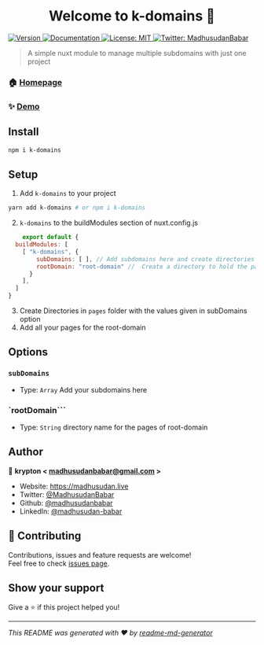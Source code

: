 <h1 align="center">Welcome to k-domains 👋</h1>
<p>
  <a href="https://www.npmjs.com/package/k-domains" target="_blank">
    <img alt="Version" src="https://img.shields.io/npm/v/k-domains.svg">
  </a>
  <a href="https://github.com/madhusudanbabar/k-router#readme" target="_blank">
    <img alt="Documentation" src="https://img.shields.io/badge/documentation-yes-brightgreen.svg" />
  </a>
  <a href="#" target="_blank">
    <img alt="License: MIT" src="https://img.shields.io/badge/License-MIT-yellow.svg" />
  </a>
  <a href="https://twitter.com/MadhusudanBabar" target="_blank">
    <img alt="Twitter: MadhusudanBabar" src="https://img.shields.io/twitter/follow/MadhusudanBabar.svg?style=social" />
  </a>
</p>

> A simple nuxt module to manage multiple subdomains with just one project

### 🏠 [Homepage](https://github.com/madhusudanbabar/k-router#readme)

### ✨ [Demo](madhusudan.live)

## Install

```sh
npm i k-domains
```

## Setup
1. Add ```k-domains``` to your project
```sh
yarn add k-domains # or npm i k-domains
``` 
2. ```k-domains``` to the buildModules section of nuxt.config.js
```js
    export default {
  buildModules: [
    [ "k-domains", {
        subDomains: [ ], // Add subdomains here and create directories in projects folder
        rootDomain: "root-domain" //  Create a directory to hold the pages for root domain and write it here  
      }
    ],
  ]
}
```
3. Create Directories in `pages` folder with the values given in subDomains option
4. Add all your pages for the root-domain
## Options
### `subDomains`
- Type: `Array`
Add your subdomains here

### `rootDomain```
- Type: `String`
directory name for the pages of root-domain 

## Author

👤 **krypton < madhusudanbabar@gmail.com >**

* Website: https://madhusudan.live
* Twitter: [@MadhusudanBabar](https://twitter.com/MadhusudanBabar)
* Github: [@madhusudanbabar](https://github.com/madhusudanbabar)
* LinkedIn: [@madhusudan-babar](https://linkedin.com/in/madhusudan-babar)

## 🤝 Contributing

Contributions, issues and feature requests are welcome!<br />Feel free to check [issues page](https://github.com/madhusudanbabar/k-router/issues). 

## Show your support

Give a ⭐️ if this project helped you!

***
_This README was generated with ❤️ by [readme-md-generator](https://github.com/kefranabg/readme-md-generator)_